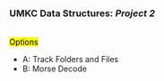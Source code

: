 <h3>UMKC Data Structures: <i>Project 2</i></h3>
<br>
<mark>Options</mark>
<ul>
    <li>A: Track Folders and Files</li>
    <li>B: Morse Decode</li>
</ul>
